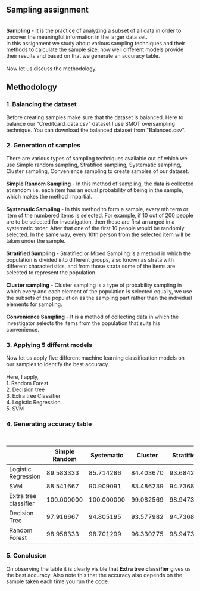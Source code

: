 <h2>Sampling assignment</h2><br>
<b>Sampling</b> - It is the practice of analyzing a subset of all data in order to uncover the meaningful information in the larger data set.<br>
In this assignment we study about various sampling techniques and their methods to calculate the sample size, how well different models provide their results and based on that we generate an accuracy table.<br>
<br>
Now let us discuss the methodology.
<h2>Methodology</h2>
<h3>1. Balancing the dataset</h3>
Before creating samples make sure that the dataset is balanced. Here to balance our "Creditcard_data.csv" dataset I use SMOT oversampling technique. You can download the balanced dataset from "Balanced.csv".<br>
<h3>2. Generation of samples</h3>
There are various types of sampling techniques available out of which we use Simple random sampling, Stratified sampling, Systematic sampling, Cluster sampling, Convenience sampling to create samples of our dataset.<br>
<br>
<b>Simple Random Sampling</b> - In this method of sampling, the data is collected at random i.e. each item has an equal probability of being in the sample, which makes the method impartial.<br>
<br>
<b>Systematic Sampling</b> - In this method to form a sample, every nth term or item of the numbered items is selected. For example, if 10 out of 200 people are to be selected for investigation, then these are first arranged in a systematic order. After that one of the first 10 people would be randomly selected. In the same way, every 10th person from the selected item will be taken under the sample. <br>
<br>
<b>Stratified Sampling</b> - Stratified or Mixed Sampling is a method in which the population is divided into different groups, also known as strata with different characteristics, and from those strata some of the items are selected to represent the population.<br>
<br>
<b>Cluster sampling</b> - Cluster sampling is a type of probability sampling in which every and each element of the population is selected equally, we use the subsets of the population as the sampling part rather than the individual elements for sampling.<br>
<br>
<b>Convenience Sampling</b> - It is a method of collecting data in which the investigator selects the items from the population that suits his convenience.

<br>
<h3>3. Applying 5 differnt models</h3>
Now let us apply five different machine learning classification models on our samples to identify the best accuracy.<br>
<br>
Here, I apply,<br>
1. Random Forest<br>
2. Decision tree<br>
3. Extra tree Classifier<br>
4. Logistic Regression <br>
5. SVM <br>
<h3>4. Generating accuracy table</h3><br>

|               | Simple Random | Systematic | Cluster | Stratified | Convenience |
| ------------- | ------------- | ------------- | ------------- | ------------- | ------------- |
| Logistic Regression | 89.583333 | 85.714286 | 84.403670 | 93.684211 | 97.727273 |
| SVM | 88.541667 | 90.909091 | 83.486239 | 94.736842 | 97.727273 |
| Extra tree classifier | 100.000000 | 100.000000 | 99.082569 | 98.947368 | 97.727273 |
| Decision Tree | 97.916667 | 94.805195 | 93.577982 | 94.736842 | 97.727273 |
| Random Forest | 98.958333 | 98.701299 | 96.330275 | 98.947368 | 97.727273 |
<h3>5. Conclusion</h3>
On observing the table it is clearly visible that <b>Extra tree classifier</b> gives us the best accuracy. Also note this that the accuracy also depends on the sample taken each time you run the code.


